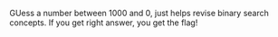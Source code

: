 GUess a number between 1000 and 0, just helps revise binary search concepts. If you get right answer, you get the flag!